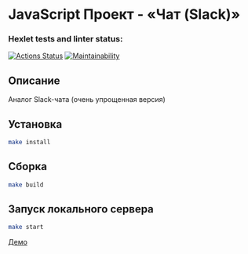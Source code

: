 # JavaScript Проект - «Чат (Slack)»
### Hexlet tests and linter status:
[![Actions Status](https://github.com/Darkon96/frontend-project-12/actions/workflows/hexlet-check.yml/badge.svg)](https://github.com/Darkon96/frontend-project-12/actions)
[![Maintainability](https://api.codeclimate.com/v1/badges/9f2a15e7a370c3add7bd/maintainability)](https://codeclimate.com/github/Darkon96/frontend-project-12/maintainability)
## Описание
Аналог Slack-чата (очень упрощенная версия)
## Установка
```sh
make install
```
## Сборка
```sh
make build
```
## Запуск локального сервера
```sh
make start
```


[Демо](https://frontend-project-12-96mw.onrender.com)